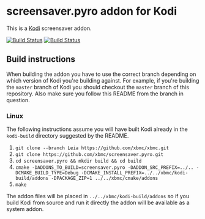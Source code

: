 # screensaver.pyro addon for Kodi

This is a [Kodi](http://kodi.tv) screensaver addon.

[![Build Status](https://travis-ci.org/xbmc/screensaver.pyro.svg?branch=master)](https://travis-ci.org/xbmc/screensaver.pyro)
[![Build Status](https://dev.azure.com/teamkodi/binary-addons/_apis/build/status/xbmc.screensaver.pyro?branchName=Leia)](https://dev.azure.com/teamkodi/binary-addons/_build/latest?definitionId=47&branchName=Leia)
<!--- [![Build Status](https://ci.appveyor.com/api/projects/status/github/xbmc/screensaver.pyro?svg=true)](https://ci.appveyor.com/project/xbmc/screensaver.pyro) -->

## Build instructions

When building the addon you have to use the correct branch depending on which version of Kodi you're building against. 
For example, if you're building the `master` branch of Kodi you should checkout the `master` branch of this repository. 
Also make sure you follow this README from the branch in question.

### Linux

The following instructions assume you will have built Kodi already in the `kodi-build` directory 
suggested by the README.

1. `git clone --branch Leia https://github.com/xbmc/xbmc.git`
2. `git clone https://github.com/xbmc/screensaver.pyro.git`
3. `cd screensaver.pyro && mkdir build && cd build`
4. `cmake -DADDONS_TO_BUILD=screensaver.pyro -DADDON_SRC_PREFIX=../.. -DCMAKE_BUILD_TYPE=Debug -DCMAKE_INSTALL_PREFIX=../../xbmc/kodi-build/addons -DPACKAGE_ZIP=1 ../../xbmc/cmake/addons`
5. `make`

The addon files will be placed in `../../xbmc/kodi-build/addons` so if you build Kodi from source and run it directly 
the addon will be available as a system addon.
